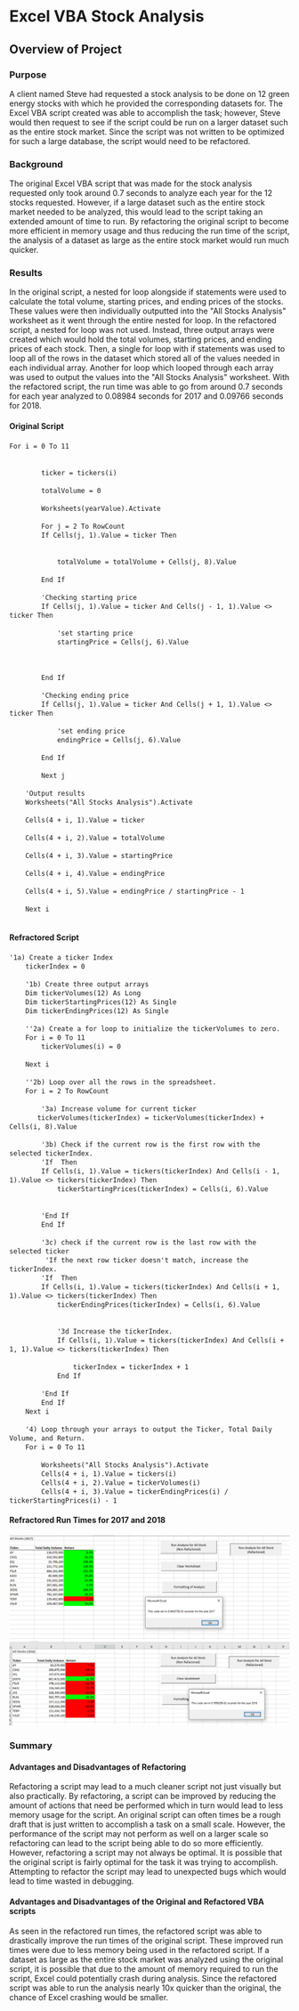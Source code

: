 # Excel VBA Stock Analysis
## Overview of Project
### Purpose
A client named Steve had requested a stock analysis to be done on 12 green energy stocks with which he provided the corresponding datasets for. The Excel VBA script created was able to accomplish the task; however, Steve would then request to see if the script could be run on a larger dataset such as the entire stock market. Since the script was not written to be optimized for such a large database, the script would need to be refactored.
### Background
The original Excel VBA script that was made for the stock analysis requested only took around 0.7 seconds to analyze each year for the 12 stocks requested. However, if a large dataset such as the entire stock market needed to be analyzed, this would lead to the script taking an extended amount of time to run. By refactoring the original script to become more efficient in memory usage and thus reducing the run time of the script, the analysis of a dataset as large as the entire stock market would run much quicker.
### Results
In the original script, a nested for loop alongside if statements were used to calculate the total volume, starting prices, and ending prices of the stocks. These values were then individually outputted into the "All Stocks Analysis" worksheet as it went through the entire nested for loop. In the refactored script, a nested for loop was not used. Instead, three output arrays were created which would hold the total volumes, starting prices, and ending prices of each stock. Then, a single for loop with if statements was used to loop all of the rows in the dataset which stored all of the values needed in each individual array. Another for loop which looped through each array was used to output the values into the "All Stocks Analysis" worksheet. With the refactored script, the run time was able to go from around 0.7 seconds for each year analyzed to 0.08984 seconds for 2017 and 0.09766 seconds for 2018. 
#### Original Script
```
For i = 0 To 11
        
        
        ticker = tickers(i)
        
        totalVolume = 0
        
        Worksheets(yearValue).Activate
        
        For j = 2 To RowCount
        If Cells(j, 1).Value = ticker Then
        
        
            totalVolume = totalVolume + Cells(j, 8).Value
            
        End If
        
        'Checking starting price
        If Cells(j, 1).Value = ticker And Cells(j - 1, 1).Value <> ticker Then
            
            'set starting price
            startingPrice = Cells(j, 6).Value
            
            
            
        End If
        
        'Checking ending price
        If Cells(j, 1).Value = ticker And Cells(j + 1, 1).Value <> ticker Then
            
            'set ending price
            endingPrice = Cells(j, 6).Value
            
        End If
        
        Next j
    
    'Output results
    Worksheets("All Stocks Analysis").Activate
    
    Cells(4 + i, 1).Value = ticker
    
    Cells(4 + i, 2).Value = totalVolume
    
    Cells(4 + i, 3).Value = startingPrice
    
    Cells(4 + i, 4).Value = endingPrice
    
    Cells(4 + i, 5).Value = endingPrice / startingPrice - 1
    
    Next i
    
```
#### Refractored Script
```
'1a) Create a ticker Index
    tickerIndex = 0

    '1b) Create three output arrays
    Dim tickerVolumes(12) As Long
    Dim tickerStartingPrices(12) As Single
    Dim tickerEndingPrices(12) As Single
    
    ''2a) Create a for loop to initialize the tickerVolumes to zero.
    For i = 0 To 11
        tickerVolumes(i) = 0
        
    Next i
        
    ''2b) Loop over all the rows in the spreadsheet.
    For i = 2 To RowCount
    
        '3a) Increase volume for current ticker
       tickerVolumes(tickerIndex) = tickerVolumes(tickerIndex) + Cells(i, 8).Value
        
        '3b) Check if the current row is the first row with the selected tickerIndex.
        'If  Then
        If Cells(i, 1).Value = tickers(tickerIndex) And Cells(i - 1, 1).Value <> tickers(tickerIndex) Then
            tickerStartingPrices(tickerIndex) = Cells(i, 6).Value
            
            
        'End If
        End If
        
        '3c) check if the current row is the last row with the selected ticker
         'If the next row ticker doesn't match, increase the tickerIndex.
        'If  Then
        If Cells(i, 1).Value = tickers(tickerIndex) And Cells(i + 1, 1).Value <> tickers(tickerIndex) Then
            tickerEndingPrices(tickerIndex) = Cells(i, 6).Value
            

            '3d Increase the tickerIndex.
            If Cells(i, 1).Value = tickers(tickerIndex) And Cells(i + 1, 1).Value <> tickers(tickerIndex) Then
            
                tickerIndex = tickerIndex + 1
            End If
            
        'End If
        End If
    Next i
    
    '4) Loop through your arrays to output the Ticker, Total Daily Volume, and Return.
    For i = 0 To 11
        
        Worksheets("All Stocks Analysis").Activate
        Cells(4 + i, 1).Value = tickers(i)
        Cells(4 + i, 2).Value = tickerVolumes(i)
        Cells(4 + i, 3).Value = tickerEndingPrices(i) / tickerStartingPrices(i) - 1
``` 
#### Refractored Run Times for 2017 and 2018
![VBA_Challenge_2017.PNG](https://github.com/tommy-chin/stock-analysis/blob/main/VBA_Challenge_2017.PNG)
![VBA_Challenge_2018.PNG](https://github.com/tommy-chin/stock-analysis/blob/main/VBA_Challenge_2018.PNG)
### Summary
#### Advantages and Disadvantages of Refactoring
Refactoring a script may lead to a much cleaner script not just visually but also practically. By refactoring, a script can be improved by reducing the amount of actions that need be performed which in turn would lead to less memory usage for the script. An original script can often times be a rough draft that is just written to accomplish a task on a small scale. However, the performance of the script may not perform as well on a larger scale so refactoring can lead to the script being able to do so more efficiently. However, refactoring a script may not always be optimal. It is possible that the original script is fairly optimal for the task it was trying to accomplish. Attempting to refactor the script may lead to unexpected bugs which would lead to time wasted in debugging. 
#### Advantages and Disadvantages of the Original and Refactored VBA scripts
As seen in the refactored run times, the refactored script was able to drastically improve the run times of the original script. These improved run times were due to less memory being used in the refactored script. If a dataset as large as the entire stock market was analyzed using the original script, it is possible that due to the amount of memory required to run the script, Excel could potentially crash during analysis. Since the refactored script was able to run the analysis nearly 10x quicker than the original, the chance of Excel crashing would be smaller. 
